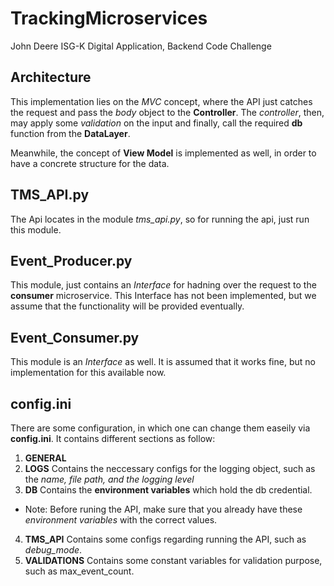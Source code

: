 # TrackingMicroservices
John Deere ISG-K Digital Application, Backend Code Challenge

## Architecture
This implementation lies on the *MVC* concept, where the API just catches the request and pass the *body* object to the **Controller**. The *controller*, then, may apply some *validation* on the input and finally, call the required **db** function from the **DataLayer**. 

Meanwhile, the concept of **View Model** is implemented as well, in order to have a concrete structure for the data.

## TMS_API.py
The Api locates in the module *tms_api.py*, so for running the api, just run this module.

## Event_Producer.py
This module, just contains an *Interface* for hadning over the request to the **consumer** microservice. This Interface has not been implemented, but we assume that the functionality will be provided eventually.

## Event_Consumer.py
This module is an *Interface* as well. It is assumed that it works fine, but no implementation for this available now.

## config.ini
There are some configuration, in which one can change them easeily via **config.ini**.
It contains different sections as follow:
1. **GENERAL**
2. **LOGS**
Contains the neccessary configs for the logging object, such as the *name, file path, and the logging level*
3. **DB**
Contains the **environment variables** which hold the db credential.
* Note: Before runing the API, make sure that you already have these *environment variables* with the correct values.
4. **TMS_API**
Contains some configs regarding running the API, such as *debug_mode*.
5. **VALIDATIONS**
Contains some constant variables for validation purpose, such as max_event_count.


